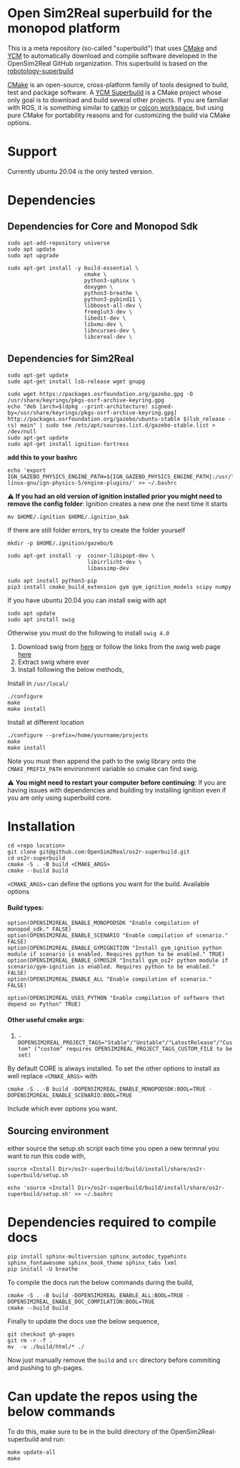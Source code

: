 # Open Sim2Real superbuild for the monopod platform

This is a meta repository (so-called "superbuild") that uses [CMake](https://cmake.org/) and [YCM](https://github.com/robotology/ycm) to automatically
download and compile software developed in the OpenSim2Real GitHub organization. This superbuild is based on the [robotology-superbuild](https://github.com/robotology/robotology-superbuild)

[CMake](https://cmake.org/) is an open-source, cross-platform family of tools designed to build, test and package software.
A [YCM Superbuild](http://robotology.github.io/ycm/gh-pages/git-master/index.html#superbuild) is a CMake project whose only goal is to download and build several other projects.
If you are familiar with ROS, it is something similar to [catkin](http://wiki.ros.org/catkin/workspaces) or [colcon workspace](https://colcon.readthedocs.io/en/released/user/quick-start.html), but using pure CMake for portability reasons and for customizing the build via CMake options.

<!-- Furthermore, the `robotology-superbuild` also contains some infrastructure to build **binaries** of the contained projects for some platforms.
You can read more about the superbuild concept in [YCM documentation](http://robotology.github.io/ycm/gh-pages/latest/index.html) or in the [related IRC paper](http://lornat75.github.io/papers/2018/domenichelli-irc.pdf). -->
# Support
Currently ubuntu 20.04 is the only tested version.

# Dependencies

## Dependencies for Core and Monopod Sdk

```
sudo apt-add-repository universe
sudo apt update
sudo apt upgrade
```

```
sudo apt-get install -y build-essential \
                        cmake \
                        python3-sphinx \
                        doxygen \
                        python3-breathe \
                        python3-pybind11 \
                        libboost-all-dev \
                        freeglut3-dev \
                        libedit-dev \
                        libxmu-dev \
                        libncurses-dev \
                        libcereal-dev \
```

## Dependencies for Sim2Real

```
sudo apt-get update
sudo apt-get install lsb-release wget gnupg
```

```
sudo wget https://packages.osrfoundation.org/gazebo.gpg -O /usr/share/keyrings/pkgs-osrf-archive-keyring.gpg
echo "deb [arch=$(dpkg --print-architecture) signed-by=/usr/share/keyrings/pkgs-osrf-archive-keyring.gpg] http://packages.osrfoundation.org/gazebo/ubuntu-stable $(lsb_release -cs) main" | sudo tee /etc/apt/sources.list.d/gazebo-stable.list > /dev/null
sudo apt-get update
sudo apt-get install ignition-fortress
```

**add this to your bashrc**

```
echo 'export IGN_GAZEBO_PHYSICS_ENGINE_PATH=${IGN_GAZEBO_PHYSICS_ENGINE_PATH}:/usr/lib/x86_64-linux-gnu/ign-physics-5/engine-plugins/' >> ~/.bashrc
```

:warning: **If you had an old version of ignition installed prior you might need to remove the config folder**: Ignition creates a new one the next time it starts
```
mv $HOME/.ignition $HOME/.ignition_bak
```
If there are still folder errors, try to create the folder yourself
```
mkdir -p $HOME/.ignition/gazebo/6
```

```
sudo apt-get install -y  coinor-libipopt-dev \
                         libirrlicht-dev \
                         libassimp-dev
```

```
sudo apt install python3-pip
pip3 install cmake_build_extension gym gym_ignition_models scipy numpy
```

If you have ubuntu 20.04 you can install swig with apt
```
sudo apt update
sudo apt install swig
```

Otherwise you must do the following to install `swig 4.0`
1. Download swig from [here](https://sourceforge.net/projects/swig/files/swigwin/swigwin-4.0.2/swigwin-4.0.2.zip/download?use_mirror=newcontinuum) or follow the links from the swig web page [here](http://www.swig.org/download.html)
2. Extract swig where ever
3. Install following the below methods,

Install in `/usr/local/`
```
./configure
make
make install
```

Install at different location
```
./configure --prefix=/home/yourname/projects
make
make install
```
Note you must then append the path to the swig library onto the `CMAKE_PREFIX_PATH` environment variable so cmake can find swig.

:warning: **You might need to restart your computer before continuing**: If you are having issues with dependencies and building try installing ignition even if you are only using superbuild core.

# Installation

```
cd <repo location>
git clone git@github.com:OpenSim2Real/os2r-superbuild.git
cd os2r-superbuild
cmake -S . -B build <CMAKE_ARGS>
cmake --build build
```

`<CMAKE_ARGS>` can define the options you want for the build. Available options

#### Build types:

```
option(OPENSIM2REAL_ENABLE_MONOPODSDK "Enable compilation of monopod_sdk." FALSE)
option(OPENSIM2REAL_ENABLE_SCENARIO "Enable compilation of scenario." FALSE)
option(OPENSIM2REAL_ENABLE_GYMIGNITION "Install gym_ignition python module if scenario is enabled. Requires python to be enabled." TRUE)
option(OPENSIM2REAL_ENABLE_GYMOS2R "Install gym_os2r python module if scenario/gym-ignition is enabled. Requires python to be enabled." FALSE)
option(OPENSIM2REAL_ENABLE_ALL "Enable compilation of scenario." FALSE)

option(OPENSIM2REAL_USES_PYTHON "Enable compilation of software that depend on Python" TRUE)
```
#### Other useful cmake args:

1. `-DOPENSIM2REAL_PROJECT_TAGS="Stable"/"Unstable"/"LatestRelease"/"Custom" ("custom" requires OPENSIM2REAL_PROJECT_TAGS_CUSTOM_FILE to be set)`

By default CORE is always installed. To set the other options to install as well replace `<CMAKE_ARGS>` with
```
cmake -S . -B build -DOPENSIM2REAL_ENABLE_MONOPODSDK:BOOL=TRUE -DOPENSIM2REAL_ENABLE_SCENARIO:BOOL=TRUE
```

Include which ever options you want.

## Sourcing environment

either source the setup.sh script each time you open a new termnal you want to run this code with,
```
source <Install Dir>/os2r-superbuild/build/install/share/os2r-superbuild/setup.sh
```

```
echo 'source <Install Dir>/os2r-superbuild/build/install/share/os2r-superbuild/setup.sh' >> ~/.bashrc
```


# Dependencies required to compile docs

```
pip install sphinx-multiversion sphinx_autodoc_typehints sphinx_fontawesome sphinx_book_theme sphinx_tabs lxml
pip install -U breathe
```

To compile the docs run the below commands during the build,

```
cmake -S . -B build -DOPENSIM2REAL_ENABLE_ALL:BOOL=TRUE -DOPENSIM2REAL_ENABLE_DOC_COMPILATION:BOOL=TRUE
cmake --build build
```

Finally to update the docs use the below sequence,

```
git checkout gh-pages
git rm -r -f .
mv  -v ./build/html/* ./
```
Now just manually remove the `build` and `src` directory before commiting and pushing to gh-pages.

# Can update the repos using the below commands

To do this, make sure to be in the build directory of the OpenSim2Real-superbuild and run:
```
make update-all
make
```
